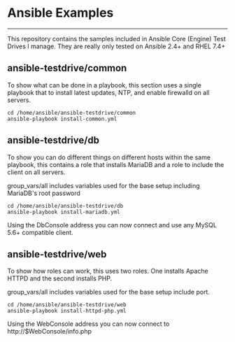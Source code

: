 # Ansible Examples
----------------

This repository contains the samples included in Ansible Core (Engine) Test Drives I manage. They are really only tested on Ansible 2.4+ and RHEL 7.4+

## ansible-testdrive/common

To show what can be done in a playbook, this section uses a single playbook that to install latest updates, NTP, and enable firewalld on all servers.

```
cd /home/ansible/ansible-testdrive/common
ansible-playbook install-common.yml
```

## ansible-testdrive/db

To show you can do different things on different hosts within the same playbook, this contains a role that installs MariaDB and a role to include the client on all servers.

group_vars/all includes variables used for the base setup including MariaDB's root password

```
cd /home/ansible/ansible-testdrive/db
ansible-playbook install-mariadb.yml
```

Using the DbConsole address you can now connect and use any MySQL 5.6+ compatible client.

## ansible-testdrive/web

To show how roles can work, this uses two roles. One installs Apache HTTPD and the second installs PHP.

group_vars/all includes variables used for the base setup include port.

```
cd /home/ansible/ansible-testdrive/web
ansible-playbook install-httpd-php.yml
```

Using the WebConsole address you can now connect to http://$WebConsole/info.php

